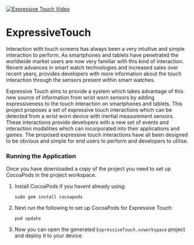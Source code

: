 [![Expressive Touch Video](http://img.youtube.com/vi/NQKIq-3td7Q/0.jpg)](http://www.youtube.com/watch?v=NQKIq-3td7Q)
# ExpressiveTouch
Interaction with touch screens has always been a very intuitive and simple interaction to perform. As smartphones and tablets have penetrated the worldwide market users are now very familiar with this kind of interaction. Recent advances in smart watch technologies and increased sales over recent years, provides developers with more information about the touch interaction through the sensors present within smart watches.

Expressive Touch aims to provide a system which takes advantage of this new source of information from wrist worn sensors by adding expressiveness to the touch interaction on smartphones and tablets. This project proposes a set of expressive touch interactions which can be detected from a wrist worn device with inertial measurement sensors. These interactions provide developers with a new set of events and interaction modalities which can incorporated into their applications and games. The proposed expressive touch interactions have all been designed to be obvious and simple for end users to perform and developers to utilise.

### Running the Application
Once you have downloaded a copy of the project you need to set up CocoaPods in the project workspace.

1. Install CocoaPods if you havent already using:

    `sudo gem install cocoapods`
2. Next run the following to set up CocoaPods for Expressive Touch:

    `pod update`
3. Now you can open the generated `ExpressiveTouch.xcworkspace` project and deploy it to your device.
